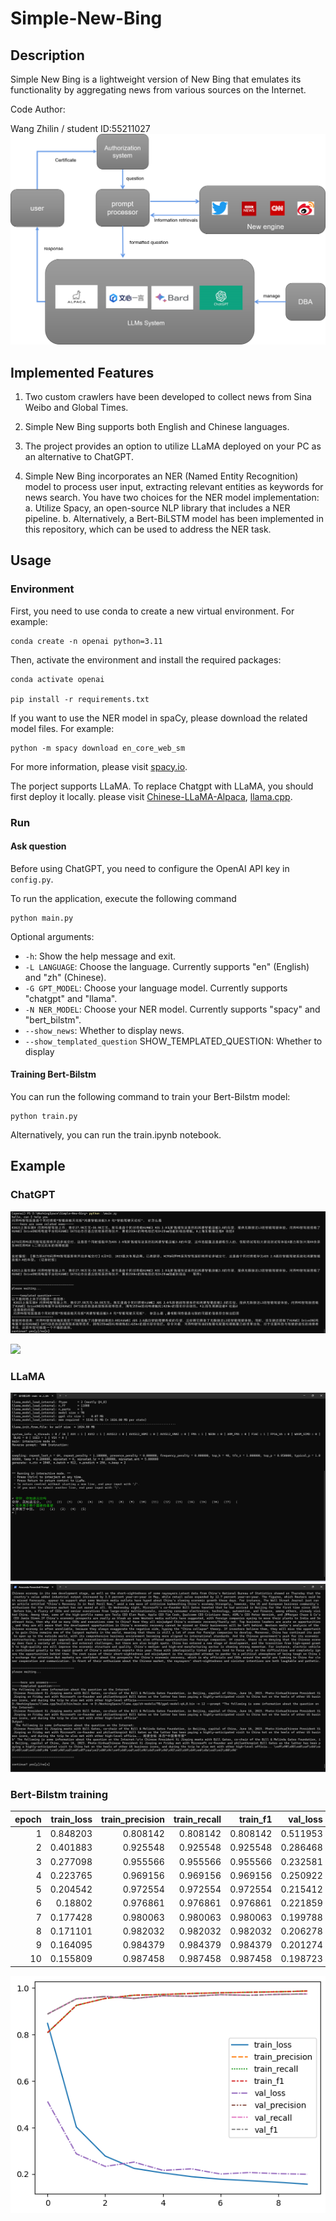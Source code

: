 # Simple-New-Bing

## Description

Simple New Bing is a lightweight version of New Bing that emulates its functionality by aggregating news from various sources on the Internet.

Code Author:

Wang Zhilin / student ID:55211027
![error](./imgs/systemArchitecture.png)
## Implemented Features

1. Two custom crawlers have been developed to collect news from Sina Weibo and Global Times.

2. Simple New Bing supports both English and Chinese languages.

3. The project provides an option to utilize LLaMA deployed on your PC as an alternative to ChatGPT.

4. Simple New Bing incorporates an NER (Named Entity Recognition) model to process user input, extracting relevant entities as keywords for news search. You have two choices for the NER model implementation:
   a. Utilize Spacy, an open-source NLP library that includes a NER pipeline.
   b. Alternatively, a Bert-BiLSTM model has been implemented in this repository, which can be used to address the NER task.

## Usage

### Environment

First, you need to use conda to create a new virtual environment. For example:

```
conda create -n openai python=3.11
```

Then, activate the environment and install the required packages:

```
conda activate openai

pip install -r requirements.txt
```

If you want to use the NER model in spaCy, please download the related model files. For example:

```
python -m spacy download en_core_web_sm
```

For more information, please visit [spacy.io](https://spacy.io/models).

The porject supports LLaMA. To replace Chatgpt with LLaMA, you should first deploy it locally. please visit [Chinese-LLaMA-Alpaca](https://github.com/ymcui/Chinese-LLaMA-Alpaca), [llama.cpp](https://github.com/ggerganov/llama.cpp).

### Run

#### Ask question

Before using ChatGPT, you need to configure the OpenAI API key in `config.py`.

To run the application, execute the following command

```
python main.py
```

Optional arguments:

- `-h`: Show the help message and exit.
- `-L LANGUAGE`: Choose the language. Currently supports "en" (English) and "zh" (Chinese).
- `-G GPT_MODEL`: Choose your language model. Currently supports "chatgpt" and "llama".
- `-N NER_MODEL`: Choose your NER model. Currently supports "spacy" and "bert_bilstm".
- `--show_news`: Whether to display news.
- `--show_templated_question` SHOW_TEMPLATED_QUESTION: Whether to display

#### Training Bert-Bilstm

You can run the following command to train your Bert-Bilstm model:

```
python train.py
```

Alternatively, you can run the train.ipynb notebook.

## Example

### ChatGPT

![](./imgs/example.png)

![](./imgs/execute.gif)

### LLaMA

![](./imgs/llama.jpg)
![](./imgs/llama.png)

### Bert-Bilstm training

| epoch | train_loss | train_precision | train_recall | train_f1 | val_loss | val_precision | val_recall |   val_f1 |
| ----: | ---------: | --------------: | -----------: | -------: | -------: | ------------: | ---------: | -------: |
|     1 |   0.848203 |        0.808142 |     0.808142 | 0.808142 | 0.511953 |      0.888224 |   0.888224 | 0.888224 |
|     2 |   0.401883 |        0.925548 |     0.925548 | 0.925548 | 0.286468 |      0.953648 |   0.953648 | 0.953648 |
|     3 |   0.277098 |        0.955566 |     0.955566 | 0.955566 | 0.232581 |      0.963761 |   0.963761 | 0.963761 |
|     4 |   0.223765 |        0.969156 |     0.969156 | 0.969156 | 0.250922 |      0.955477 |   0.955477 | 0.955477 |
|     5 |   0.204542 |        0.972554 |     0.972554 | 0.972554 | 0.215412 |      0.966477 |   0.966477 | 0.966477 |
|     6 |    0.18802 |        0.976861 |     0.976861 | 0.976861 | 0.221859 |      0.964624 |   0.964624 | 0.964624 |
|     7 |   0.177428 |        0.980063 |     0.980063 | 0.980063 | 0.199788 |      0.971418 |   0.971418 | 0.971418 |
|     8 |   0.171101 |        0.982032 |     0.982032 | 0.982032 | 0.206278 |      0.968893 |   0.968893 | 0.968893 |
|     9 |   0.164095 |        0.984379 |     0.984379 | 0.984379 | 0.201274 |      0.972973 |   0.972973 | 0.972973 |
|    10 |   0.155809 |        0.987458 |     0.987458 | 0.987458 | 0.198723 |      0.974545 |   0.974545 | 0.974545 |

![](./imgs/output.png)
